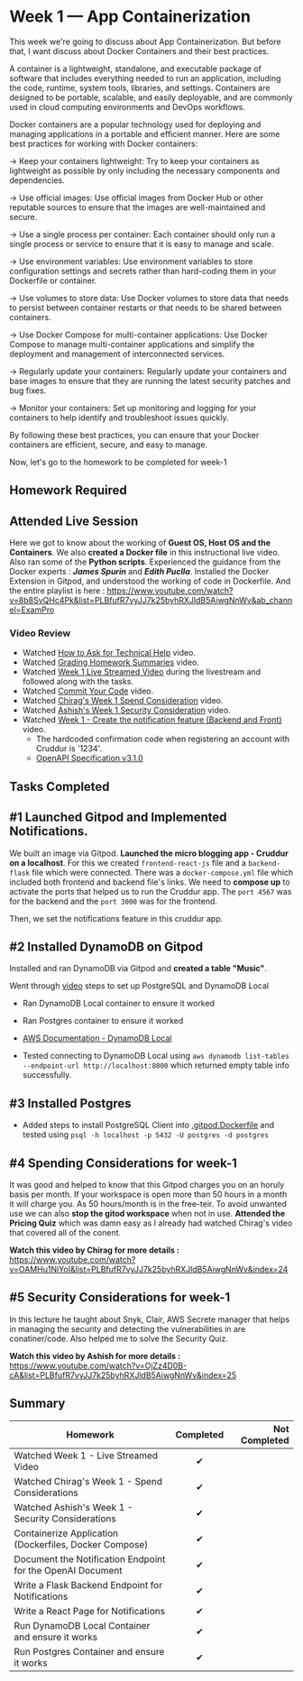 # Week 1 — App Containerization
This week we're going to discuss about App Containerization. But before that, I want discuss about Docker Containers and their best practices.

A container is a lightweight, standalone, and executable package of software that includes everything needed to run an application, including the code, runtime, system tools, libraries, and settings. Containers are designed to be portable, scalable, and easily deployable, and are commonly used in cloud computing environments and DevOps workflows.

Docker containers are a popular technology used for deploying and managing applications in a portable and efficient manner. Here are some best practices for working with Docker containers:

-> Keep your containers lightweight: Try to keep your containers as lightweight as possible by only including the necessary components and dependencies.

-> Use official images: Use official images from Docker Hub or other reputable sources to ensure that the images are well-maintained and secure.

-> Use a single process per container: Each container should only run a single process or service to ensure that it is easy to manage and scale.

-> Use environment variables: Use environment variables to store configuration settings and secrets rather than hard-coding them in your Dockerfile or container.

-> Use volumes to store data: Use Docker volumes to store data that needs to persist between container restarts or that needs to be shared between containers.

-> Use Docker Compose for multi-container applications: Use Docker Compose to manage multi-container applications and simplify the deployment and management of interconnected services.

-> Regularly update your containers: Regularly update your containers and base images to ensure that they are running the latest security patches and bug fixes.

-> Monitor your containers: Set up monitoring and logging for your containers to help identify and troubleshoot issues quickly.

By following these best practices, you can ensure that your Docker containers are efficient, secure, and easy to manage.


Now, let's go to the homework to be completed for week-1

## Homework Required

## Attended Live Session 

Here we got to know about the working of **Guest OS, Host OS and the Containers**. We also **created a Docker file** in this instructional live video. Also ran some of the **Python scripts**. Experienced the guidance from the Docker experts : ***James Spurin*** and ***Edith Puclla***. Installed the Docker Extension in Gitpod, and understood the working of code in Dockerfile. And the entire playlist is here : https://www.youtube.com/watch?v=8b8SvQHc4Pk&list=PLBfufR7vyJJ7k25byhRXJldB5AiwgNnWv&ab_channel=ExamPro

### Video Review

* Watched [How to Ask for Technical Help](https://youtu.be/tDPqmwKMP7Y) video.
* Watched [Grading Homework Summaries](https://youtu.be/FKAScachFgk) video.
* Watched [Week 1 Live Streamed Video](https://www.youtube.com/live/zJnNe5Nv4tE?feature=share) during the livestream and followed along with the tasks.
* Watched [Commit Your Code](https://youtu.be/b-idMgFFcpg) video.
* Watched [Chirag's Week 1 Spend Consideration](https://youtu.be/OAMHu1NiYoI) video.
* Watched [Ashish's Week 1 Security Consideration](https://youtu.be/OjZz4D0B-cA) video.
* Watched [Week 1 - Create the notification feature (Backend and Front)](https://youtu.be/k-_o0cCpksk) video.
  * The hardcoded confirmation code when registering an account with Cruddur is '1234'.
  * [OpenAPI Specification v3.1.0](https://spec.openapis.org/oas/v3.1.0)

## Tasks Completed
## #1 Launched Gitpod and Implemented Notifications.

We built an image via Gitpod. **Launched the micro blogging app - Cruddur on a localhost**. For this we created `frontend-react-js` file and a `backend-flask` file which were connected. There was a `docker-compose.yml` file which included both frontend and backend file's links. We need to **compose up** to activate the ports that helped us to run the Cruddur app. The `port 4567` was for the backend and the `port 3000` was for the frontend.

Then, we set the notifications feature in this cruddur app.

 ## #2 Installed DynamoDB on Gitpod

 Installed and ran DynamoDB via Gitpod and **created a table "Music"**. 

Went through [video](https://youtu.be/CbQNMaa6zTg) steps to set up PostgreSQL and DynamoDB Local

  * Ran DynamoDB Local container to ensure it worked
  * Ran Postgres container to ensure it worked  
  * [AWS Documentation - DynamoDB Local](https://docs.aws.amazon.com/amazondynamodb/latest/developerguide/DynamoDBLocal.DownloadingAndRunning.html)

  * Tested connecting to DynamoDB Local using ```aws dynamodb list-tables --endpoint-url http://localhost:8000``` which returned empty table info successfully.

 ## #3 Installed Postgres

  * Added steps to install PostgreSQL Client into [.gitpod.Dockerfile](../.gitpod.Dockerfile) and tested using ```psql -h localhost -p 5432 -U postgres -d postgres```

 ## #4 Spending Considerations for week-1
 
 It was good and helped to know that this Gitpod charges you on an horuly basis per month. If your workspace is open more than 50 hours in a month it will charge you. As 50 hours/month is in the free-teir. To avoid unwanted use we can also **stop the gitod workspace** when not in use. **Attended the Pricing Quiz** which was damn easy as I already had watched Chirag's video that covered all of the conent. 
  
**Watch this video by Chirag for more details  :** https://www.youtube.com/watch?v=OAMHu1NiYoI&list=PLBfufR7vyJJ7k25byhRXJldB5AiwgNnWv&index=24 
 
 
 ## #5 Security Considerations for week-1
In this lecture he taught about Snyk, Clair, AWS Secrete manager that helps in managing the security and detecting the vulnerabilities in are conatiner/code. 
Also helped me to solve the Security Quiz.

**Watch this video by Ashish for more details :** https://www.youtube.com/watch?v=OjZz4D0B-cA&list=PLBfufR7vyJJ7k25byhRXJldB5AiwgNnWv&index=25



## Summary

| Homework      | Completed     | Not Completed  |
| ------------- |:-------------:| -----:|
| Watched Week 1 - Live Streamed Video   | ✔ |  |
|Watched Chirag's Week 1 - Spend Considerations   | ✔     |    |
| Watched Ashish's Week 1 - Security Considerations | ✔      |   
|Containerize Application (Dockerfiles, Docker Compose)|✔      |   |
|Document the Notification Endpoint for the OpenAI Document| ✔      |   |
|Write a Flask Backend Endpoint for Notifications | ✔   |   |
|Write a React Page for Notifications |✔      |   |
|Run DynamoDB Local Container and ensure it works	| ✔   |   |
|Run Postgres Container and ensure it works | ✔      |   |















 
 
 







































